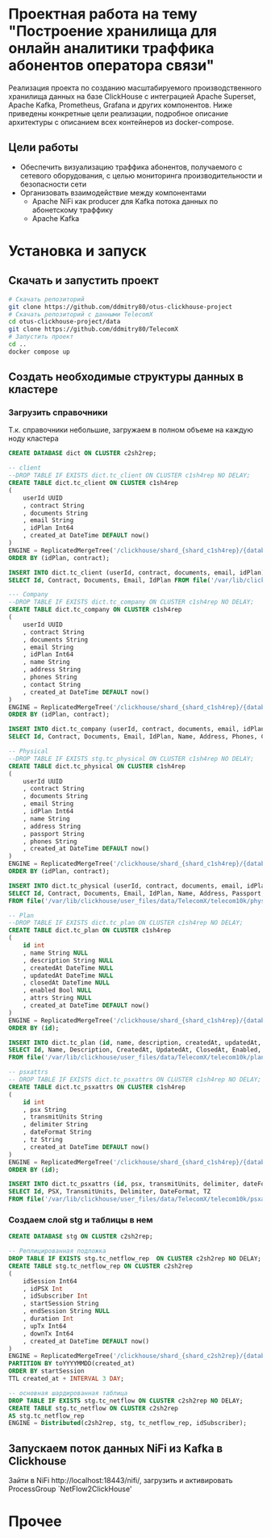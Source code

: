 # Проектная работа на тему "Построение хранилища для онлайн аналитики траффика абонентов оператора связи"

Реализация проекта по созданию масштабируемого производственного хранилища данных на базе ClickHouse с интеграцией Apache Superset, Apache Kafka, Prometheus, Grafana и других компонентов. Ниже приведены конкретные цели реализации, подробное описание архитектуры с описанием всех контейнеров из docker-compose.

## Цели работы
- Обеспечить визуализацию траффика абонентов, получаемого с сетевого оборудования, с целью мониторинга производительности и безопасности сети
- Организовать взаимодействие между компонентами
    - Apache NiFi как producer для Kafka потока данных по абонетскому траффику
    - Apache Kafka


# Установка и запуск

## Скачать и запустить проект

```sh
# Скачать репозиторий 
git clone https://github.com/ddmitry80/otus-clickhouse-project
# Скачать репозиторий с данными TelecomX 
cd otus-clickhouse-project/data
git clone https://github.com/ddmitry80/TelecomX
# Запустить проект
cd ..
docker compose up
```

## Создать необходимые структуры данных в кластере

### Загрузить справочники

Т.к. справочники небольшие, загружаем в полном объеме на каждую ноду кластера

```sql
CREATE DATABASE dict ON CLUSTER c2sh2rep;

-- client
--DROP TABLE IF EXISTS dict.tc_client ON CLUSTER c1sh4rep NO DELAY;
CREATE TABLE dict.tc_client ON CLUSTER c1sh4rep
(
    userId UUID
    , contract String
    , documents String
    , email String
    , idPlan Int64
    , created_at DateTime DEFAULT now()
)
ENGINE = ReplicatedMergeTree('/clickhouse/shard_{shard_c1sh4rep}/{database}/{table}','{replica_c1sh4rep}')
ORDER BY (idPlan, contract);

INSERT INTO dict.tc_client (userId, contract, documents, email, idPlan)
SELECT Id, Contract, Documents, Email, IdPlan FROM file('/var/lib/clickhouse/user_files/data/TelecomX/telecom10k/client.parquet', Parquet);

--- Company
--DROP TABLE IF EXISTS dict.tc_company ON CLUSTER c1sh4rep NO DELAY;
CREATE TABLE dict.tc_company ON CLUSTER c1sh4rep
(
    userId UUID
    , contract String
    , documents String
    , email String
    , idPlan Int64
    , name String
    , address String
    , phones String
    , contact String
    , created_at DateTime DEFAULT now()
)
ENGINE = ReplicatedMergeTree('/clickhouse/shard_{shard_c1sh4rep}/{database}/{table}','{replica_c1sh4rep}')
ORDER BY (idPlan, contract);

INSERT INTO dict.tc_company (userId, contract, documents, email, idPlan, name, address, phones, contact)
SELECT Id, Contract, Documents, Email, IdPlan, Name, Address, Phones, Contact FROM file('/var/lib/clickhouse/user_files/data/TelecomX/telecom10k/company.parquet', Parquet);

-- Physical
--DROP TABLE IF EXISTS stg.tc_physical ON CLUSTER c1sh4rep NO DELAY;
CREATE TABLE dict.tc_physical ON CLUSTER c1sh4rep
(
    userId UUID
    , contract String
    , documents String
    , email String
    , idPlan Int64
    , name String
    , address String
    , passport String
    , phones String
    , created_at DateTime DEFAULT now()
)
ENGINE = ReplicatedMergeTree('/clickhouse/shard_{shard_c1sh4rep}/{database}/{table}','{replica_c1sh4rep}')
ORDER BY (idPlan, contract);

INSERT INTO dict.tc_physical (userId, contract, documents, email, idPlan, name, address, passport, phones)
SELECT Id, Contract, Documents, Email, IdPlan, Name, Address, Passport, Phones 
FROM file('/var/lib/clickhouse/user_files/data/TelecomX/telecom10k/physical.parquet', Parquet);

-- Plan
--DROP TABLE IF EXISTS dict.tc_plan ON CLUSTER c1sh4rep NO DELAY;
CREATE TABLE dict.tc_plan ON CLUSTER c1sh4rep
(
    id int
    , name String NULL
    , description String NULL
    , createdAt DateTime NULL
    , updatedAt DateTime NULL
    , closedAt DateTime NULL
    , enabled Bool NULL
    , attrs String NULL
    , created_at DateTime DEFAULT now()
)
ENGINE = ReplicatedMergeTree('/clickhouse/shard_{shard_c1sh4rep}/{database}/{table}','{replica_c1sh4rep}')
ORDER BY (id);

INSERT INTO dict.tc_plan (id, name, description, createdAt, updatedAt, closedAt, enabled, attrs)
SELECT Id, Name, Description, CreatedAt, UpdatedAt, ClosedAt, Enabled, Attrs 
FROM file('/var/lib/clickhouse/user_files/data/TelecomX/telecom10k/plan.json', json);

-- psxattrs
-- DROP TABLE IF EXISTS dict.tc_psxattrs ON CLUSTER c1sh4rep NO DELAY;
CREATE TABLE dict.tc_psxattrs ON CLUSTER c1sh4rep
(
    id int
    , psx String
    , transmitUnits String
    , delimiter String
    , dateFormat String
    , tz String
    , created_at DateTime DEFAULT now()
)
ENGINE = ReplicatedMergeTree('/clickhouse/shard_{shard_c1sh4rep}/{database}/{table}','{replica_c1sh4rep}')
ORDER BY (id);

INSERT INTO dict.tc_psxattrs (id, psx, transmitUnits, delimiter, dateFormat, tz)
SELECT Id, PSX, TransmitUnits, Delimiter, DateFormat, TZ 
FROM file('/var/lib/clickhouse/user_files/data/TelecomX/telecom10k/psxattrs.csv', csv);
```

### Создаем слой stg и таблицы в нем

```sql
CREATE DATABASE stg ON CLUSTER c2sh2rep;

-- Реплицированная подложка
DROP TABLE IF EXISTS stg.tc_netflow_rep  ON CLUSTER c2sh2rep NO DELAY;
CREATE TABLE stg.tc_netflow_rep ON CLUSTER c2sh2rep
(
    idSession Int64
    , idPSX Int
    , idSubscriber Int
    , startSession String
    , endSession String NULL
    , duration Int
    , upTx Int64
    , downTx Int64
    , created_at DateTime DEFAULT now()
)
ENGINE = ReplicatedMergeTree('/clickhouse/shard_{shard_c2sh2rep}/{database}/{table}','{replica_c2sh2rep}')
PARTITION BY toYYYYMMDD(created_at)
ORDER BY startSession
TTL created_at + INTERVAL 3 DAY;

-- основная шардированная таблица
DROP TABLE IF EXISTS stg.tc_netflow ON CLUSTER c2sh2rep NO DELAY;
CREATE TABLE stg.tc_netflow ON CLUSTER c2sh2rep
AS stg.tc_netflow_rep
ENGINE = Distributed(c2sh2rep, stg, tc_netflow_rep, idSubscriber);
```

## Запускаем поток данных NiFi из Kafka в Clickhouse

Зайти в NiFi http://localhost:18443/nifi/, загрузить и активировать ProcessGroup `NetFlow2ClickHouse'



# Прочее


